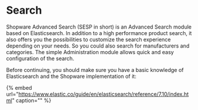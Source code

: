 # Search

Shopware Advanced Search \(SESP in short\) is an Advanced Search module based on Elasticsearch. In addition to a high performance product search, it also offers you the possibilities to customize the search experience depending on your needs. So you could also search for manufacturers and categories. The simple Administration module allows quick and easy configuration of the search.

Before continuing, you should make sure you have a basic knowledge of Elasticsearch and the Shopware implementation of it:
<!-- markdown-link-check-disable-next-line -->
{% embed url="https://www.elastic.co/guide/en/elasticsearch/reference/7.10/index.html" caption="" %}
